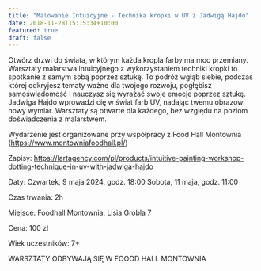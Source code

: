 ```yaml
---
title: "Malowanie Intuicyjne - Technika kropki w UV z Jadwigą Hajdo"
date: 2018-11-28T15:15:34+10:00
featured: true
draft: false
---
```


Otwórz drzwi do świata, w którym każda kropla farby ma moc przemiany. Warsztaty malarstwa intuicyjnego z wykorzystaniem techniki kropki to spotkanie z samym sobą poprzez sztukę. To podróż wgłąb siebie, podczas której odkryjesz tematy ważne dla twojego rozwoju, pogłębisz samoświadomość i nauczysz się wyrażać swoje emocje poprzez sztukę. Jadwiga Hajdo wprowadzi cię w świat farb UV, nadając twemu obrazowi nowy wymiar. Warsztaty są otwarte dla każdego, bez względu na poziom doświadczenia z malarstwem. 

Wydarzenie jest organizowane przy współpracy z Food Hall Montownia (https://www.montowniafoodhall.pl/)

Zapisy:
https://lartagency.com/pl/products/intuitive-painting-workshop-dotting-technique-in-uv-with-jadwiga-hajdo

Daty:
Czwartek, 9 maja 2024, godz. 18:00
Sobota, 11 maja, godz. 11:00

Czas trwania: 2h

Miejsce:
Foodhall Montownia, Lisia Grobla 7

Cena: 100 zł

Wiek uczestników: 7+

WARSZTATY ODBYWAJĄ SIĘ W FOOOD HALL MONTOWNIA

